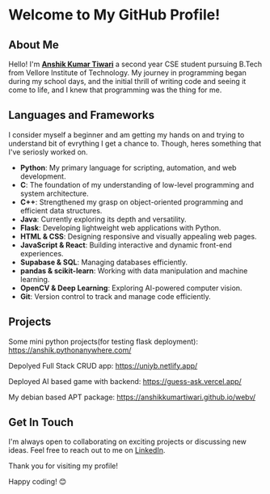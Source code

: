 # Welcome to My GitHub Profile!

## About Me

Hello! I'm [**Anshik Kumar Tiwari**](https://anshikkumartiwari.github.io/) a second year CSE student pursuing B.Tech from Vellore Institute of Technology. My journey in programming began during my school days, and the initial thrill of writing code and seeing it come to life, and I knew that programming was the thing for me.

## Languages and Frameworks

I consider myself a beginner and am getting my hands on and trying to understand bit of evrything I get a chance to. Though, heres something that I've seriosly worked on.

- **Python**: My primary language for scripting, automation, and web development.
- **C**: The foundation of my understanding of low-level programming and system architecture.
- **C++**: Strengthened my grasp on object-oriented programming and efficient data structures.
- **Java**: Currently exploring its depth and versatility.
- **Flask**: Developing lightweight web applications with Python.
- **HTML & CSS**: Designing responsive and visually appealing web pages.
- **JavaScript & React**: Building interactive and dynamic front-end experiences.
- **Supabase & SQL**: Managing databases efficiently.
- **pandas & scikit-learn**: Working with data manipulation and machine learning.
- **OpenCV & Deep Learning**: Exploring AI-powered computer vision.
- **Git**: Version control to track and manage code efficiently.


## Projects

Some mini python projects(for testing flask deployment):
https://anshik.pythonanywhere.com/

Depolyed Full Stack CRUD app:
https://uniyb.netlify.app/

Deployed AI based game with backend:
https://guess-ask.vercel.app/

My debian based APT package:
https://anshikkumartiwari.github.io/webv/

## Get In Touch

I'm always open to collaborating on exciting projects or discussing new ideas. Feel free to reach out to me on [LinkedIn](https://www.linkedin.com/in/anshikkumartiwari/).

Thank you for visiting my profile!

Happy coding! 😊
